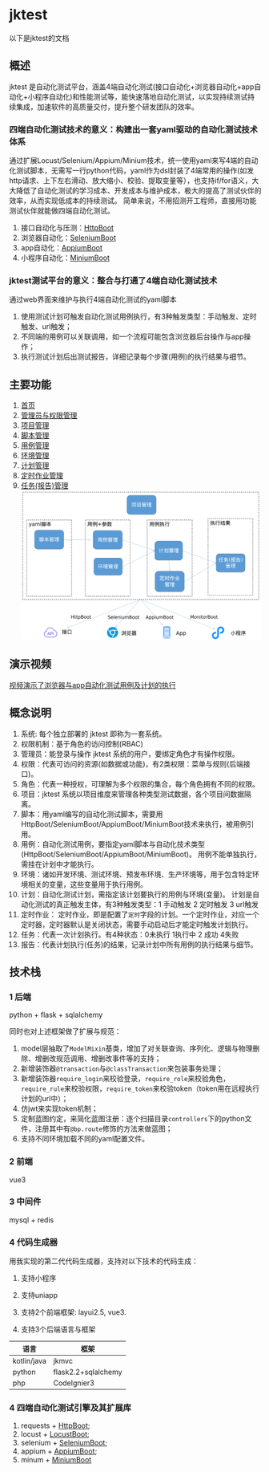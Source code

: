 # jktest
以下是jktest的文档

## 概述
jktest 是自动化测试平台，涵盖4端自动化测试(接口自动化+浏览器自动化+app自动化+小程序自动化)和性能测试等，能快速落地自动化测试，以实现持续测试持续集成，加速软件的高质量交付，提升整个研发团队的效率。

### 四端自动化测试技术的意义：构建出一套yaml驱动的自动化测试技术体系
通过扩展Locust/Selenium/Appium/Minium技术，统一使用yaml来写4端的自动化测试脚本，无需写一行python代码，yaml作为dsl封装了4端常用的操作(如发http请求、上下左右滑动、放大缩小、校验、提取变量等），也支持if/for语义，大大降低了自动化测试的学习成本、开发成本与维护成本，极大的提高了测试伙伴的效率，从而实现低成本的持续测试。
简单来说，不用招测开工程师，直接用功能测试伙伴就能做四端自动化测试。
1. 接口自动化与压测：[HttpBoot](https://github.com/shigebeyond/HttpBoot)
2. 浏览器自动化：[SeleniumBoot](https://github.com/shigebeyond/SeleniumBoot)
3. app自动化：[AppiumBoot](https://github.com/shigebeyond/AppiumBoot)
4. 小程序自动化：[MiniumBoot](https://github.com/shigebeyond/MiniumBoot)

### jktest测试平台的意义：整合与打通了4端自动化测试技术
通过web界面来维护与执行4端自动化测试的yaml脚本
1. 使用测试计划可触发自动化测试用例执行，有3种触发类型：手动触发、定时触发、url触发；
2. 不同端的用例可以关联调用，如一个流程可能包含浏览器后台操作与app操作； 
3. 执行测试计划后出测试报告，详细记录每个步骤(用例)的执行结果与细节。

## 主要功能
1. [首页](doc/home.md)
2. [管理员与权限管理](doc/manager_role.md)
3. [项目管理](doc/project.md)
4. [脚本管理](doc/yaml.md)
5. [用例管理](doc/case.md)
6. [环境管理](doc/env.md)
7. [计划管理](doc/plan.md)
8. [定时作业管理](doc/job.md)
9. [任务(报告)管理](doc/task.md)
![](img/function-model.png)

## 演示视频
[视频演示了浏览器与app自动化测试用例及计划的执行](https://www.zhihu.com/zvideo/1630268717249634304)

## 概念说明
1. 系统: 每个独立部署的 jktest 即称为一套系统。
2. 权限机制：基于角色的访问控制(RBAC)
3. 管理员：能登录与操作 jktest 系统的用户，要绑定角色才有操作权限。
4. 权限：代表可访问的资源(如数据或功能)，有2类权限：菜单与规则(后端接口)。
5. 角色：代表一种授权，可理解为多个权限的集合，每个角色拥有不同的权限。
6. 项目：jktest 系统以项目维度来管理各种类型测试数据，各个项目间数据隔离。
7. 脚本：用yaml编写的自动化测试脚本，需要用HttpBoot/SeleniumBoot/AppiumBoot/MiniumBoot技术来执行，被用例引用。
8. 用例：自动化测试用例，要指定yaml脚本与自动化技术类型(HttpBoot/SeleniumBoot/AppiumBoot/MiniumBoot)。 用例不能单独执行，需挂在计划中才能执行。
9. 环境：诸如开发环境、测试环境、预发布环境、生产环境等，用于包含特定环境相关的变量，这些变量用于执行用例。
10. 计划：自动化测试计划，需指定该计划要执行的用例与环境(变量)。 计划是自动化测试的真正触发主体，有3种触发类型：1 手动触发 2 定时触发 3 url触发
11. 定时作业： 定时作业，即是配置了`定时`字段的计划。一个定时作业，对应一个定时器，定时器默认是关闭状态，需要手动启动后才能定时触发计划执行。 
12. 任务：代表一次计划执行。有4种状态：0未执行 1执行中 2 成功 4失败
13. 报告：代表计划执行(任务)的结果，记录计划中所有用例的执行结果与细节。

## 技术栈
### 1 后端
python + flask + sqlalchemy

同时也对上述框架做了扩展与规范：
1. model层抽取了`ModelMixin`基类，增加了对关联查询、序列化、逻辑与物理删除、增删改规范调用、增删改事件等的支持；
2. 新增装饰器`@transaction`与`@classTransaction`来包装事务处理；
3. 新增装饰器`require_login`来校验登录，`require_role`来校验角色，`require_rule`来校验权限，`require_token`来校验token（token用在远程执行计划的url中）；
4. 仿jwt来实现token机制；
5. 定制蓝图约定，来简化蓝图注册：逐个扫描目录`controllers`下的python文件，注册其中有`@bp.route`修饰的方法来做蓝图；
6. 支持不同环境加载不同的yaml配置文件。

### 2 前端
vue3

### 3 中间件
mysql + redis
   
### 4 代码生成器
用我实现的第二代代码生成器，支持对以下技术的代码生成：

1. 支持小程序

2. 支持uniapp

3. 支持2个前端框架: layui2.5, vue3.

4. 支持3个后端语言与框架

| 语言 | 框架 |
| ------------ | ------------ |
| kotlin/java | jkmvc |
| python | flask2.2+sqlalchemy |
| php | CodeIgnier3 |

### 4 四端自动化测试引擎及其扩展库
1. requests + [HttpBoot](https://github.com/shigebeyond/HttpBoot);
2. locust + [LocustBoot](https://github.com/shigebeyond/HttpBoot/blob/master/locust.md);
3. selenium + [SeleniumBoot](https://github.com/shigebeyond/SeleniumBoot);
4. appium + [AppiumBoot](https://github.com/shigebeyond/AppiumBoot);
5. minum + [MiniumBoot](https://github.com/shigebeyond/MiniumBoot)

